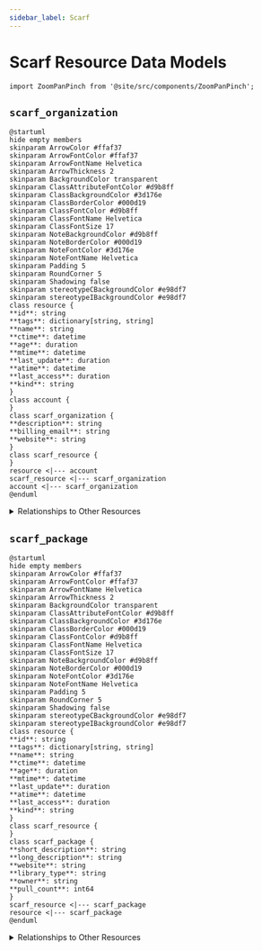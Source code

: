 ```yaml
---
sidebar_label: Scarf
---
```


# Scarf Resource Data Models

```mdx-code-block
import ZoomPanPinch from '@site/src/components/ZoomPanPinch';
```

## `scarf_organization`

<ZoomPanPinch>

```kroki imgType="plantuml" imgAlt="Diagram of scarf_organization data model"
@startuml
hide empty members
skinparam ArrowColor #ffaf37
skinparam ArrowFontColor #ffaf37
skinparam ArrowFontName Helvetica
skinparam ArrowThickness 2
skinparam BackgroundColor transparent
skinparam ClassAttributeFontColor #d9b8ff
skinparam ClassBackgroundColor #3d176e
skinparam ClassBorderColor #000d19
skinparam ClassFontColor #d9b8ff
skinparam ClassFontName Helvetica
skinparam ClassFontSize 17
skinparam NoteBackgroundColor #d9b8ff
skinparam NoteBorderColor #000d19
skinparam NoteFontColor #3d176e
skinparam NoteFontName Helvetica
skinparam Padding 5
skinparam RoundCorner 5
skinparam Shadowing false
skinparam stereotypeCBackgroundColor #e98df7
skinparam stereotypeIBackgroundColor #e98df7
class resource {
**id**: string
**tags**: dictionary[string, string]
**name**: string
**ctime**: datetime
**age**: duration
**mtime**: datetime
**last_update**: duration
**atime**: datetime
**last_access**: duration
**kind**: string
}
class account {
}
class scarf_organization {
**description**: string
**billing_email**: string
**website**: string
}
class scarf_resource {
}
resource <|--- account
scarf_resource <|--- scarf_organization
account <|--- scarf_organization
@enduml
```

</ZoomPanPinch>

<details>
<summary>Relationships to Other Resources</summary>
<div>
<ZoomPanPinch>

```kroki imgType="plantuml" imgAlt="Diagram of scarf_organization resource relationships"
@startuml
hide empty members
skinparam ArrowColor #ffaf37
skinparam ArrowFontColor #ffaf37
skinparam ArrowFontName Helvetica
skinparam ArrowThickness 2
skinparam BackgroundColor transparent
skinparam ClassAttributeFontColor #d9b8ff
skinparam ClassBackgroundColor #3d176e
skinparam ClassBorderColor #000d19
skinparam ClassFontColor #d9b8ff
skinparam ClassFontName Helvetica
skinparam ClassFontSize 17
skinparam NoteBackgroundColor #d9b8ff
skinparam NoteBorderColor #000d19
skinparam NoteFontColor #3d176e
skinparam NoteFontName Helvetica
skinparam Padding 5
skinparam RoundCorner 5
skinparam Shadowing false
skinparam stereotypeCBackgroundColor #e98df7
skinparam stereotypeIBackgroundColor #e98df7
class scarf_organization {
}
@enduml
```

</ZoomPanPinch>
</div>
</details>

## `scarf_package`

<ZoomPanPinch>

```kroki imgType="plantuml" imgAlt="Diagram of scarf_package data model"
@startuml
hide empty members
skinparam ArrowColor #ffaf37
skinparam ArrowFontColor #ffaf37
skinparam ArrowFontName Helvetica
skinparam ArrowThickness 2
skinparam BackgroundColor transparent
skinparam ClassAttributeFontColor #d9b8ff
skinparam ClassBackgroundColor #3d176e
skinparam ClassBorderColor #000d19
skinparam ClassFontColor #d9b8ff
skinparam ClassFontName Helvetica
skinparam ClassFontSize 17
skinparam NoteBackgroundColor #d9b8ff
skinparam NoteBorderColor #000d19
skinparam NoteFontColor #3d176e
skinparam NoteFontName Helvetica
skinparam Padding 5
skinparam RoundCorner 5
skinparam Shadowing false
skinparam stereotypeCBackgroundColor #e98df7
skinparam stereotypeIBackgroundColor #e98df7
class resource {
**id**: string
**tags**: dictionary[string, string]
**name**: string
**ctime**: datetime
**age**: duration
**mtime**: datetime
**last_update**: duration
**atime**: datetime
**last_access**: duration
**kind**: string
}
class scarf_resource {
}
class scarf_package {
**short_description**: string
**long_description**: string
**website**: string
**library_type**: string
**owner**: string
**pull_count**: int64
}
scarf_resource <|--- scarf_package
resource <|--- scarf_package
@enduml
```

</ZoomPanPinch>

<details>
<summary>Relationships to Other Resources</summary>
<div>
<ZoomPanPinch>

```kroki imgType="plantuml" imgAlt="Diagram of scarf_package resource relationships"
@startuml
hide empty members
skinparam ArrowColor #ffaf37
skinparam ArrowFontColor #ffaf37
skinparam ArrowFontName Helvetica
skinparam ArrowThickness 2
skinparam BackgroundColor transparent
skinparam ClassAttributeFontColor #d9b8ff
skinparam ClassBackgroundColor #3d176e
skinparam ClassBorderColor #000d19
skinparam ClassFontColor #d9b8ff
skinparam ClassFontName Helvetica
skinparam ClassFontSize 17
skinparam NoteBackgroundColor #d9b8ff
skinparam NoteBorderColor #000d19
skinparam NoteFontColor #3d176e
skinparam NoteFontName Helvetica
skinparam Padding 5
skinparam RoundCorner 5
skinparam Shadowing false
skinparam stereotypeCBackgroundColor #e98df7
skinparam stereotypeIBackgroundColor #e98df7
class scarf_package {
}
@enduml
```

</ZoomPanPinch>
</div>
</details>
